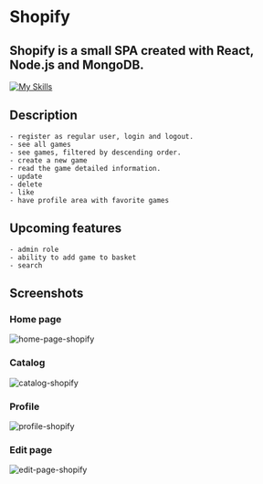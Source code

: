 # Shopify

## Shopify is a small SPA created with React, Node.js and MongoDB.

[![My Skills](https://skillicons.dev/icons?i=react,js,html,css,nodejs,mongodb,vscode,stackoverflow)](https://skillicons.dev)

## Description
```
- register as regular user, login and logout. 
- see all games   
- see games, filtered by descending order.
- create a new game
- read the game detailed information.
- update 
- delete 
- like 
- have profile area with favorite games
```

## Upcoming features
```
- admin role
- ability to add game to basket
- search
```


## Screenshots

### Home page
![home-page-shopify](https://user-images.githubusercontent.com/103949296/230657555-4da79923-714a-48c8-b762-a3753739cff8.png)

### Catalog
![catalog-shopify](https://user-images.githubusercontent.com/103949296/230658301-89bb666d-146e-4282-9ea5-814af1bdfda0.png)


### Profile
![profile-shopify](https://user-images.githubusercontent.com/103949296/230658287-8624d7cd-abd7-4ce6-a37d-288511cc5dc1.png)


### Edit page
![edit-page-shopify](https://user-images.githubusercontent.com/103949296/230657687-42b6de54-38e4-4c3e-9f4a-69eea21f1fc2.png)
